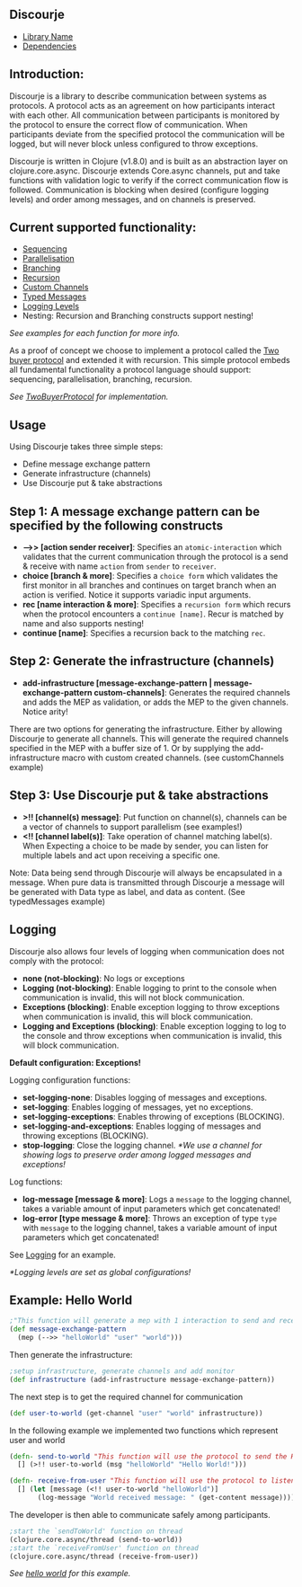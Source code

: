 <b>Discourje</b>
-
- [Library Name](LibraryName.md)
- [Dependencies](Dependencies.md)

<b>Introduction:</b>
-
Discourje is a library to describe communication between systems as protocols.
A protocol acts as an agreement on how participants interact with each other.
All communication between participants is monitored by the protocol to ensure the correct flow of communication.
When participants deviate from the specified protocol the communication will be logged, but will never block unless configured to throw exceptions.

Discourje is written in Clojure (v1.8.0) and is built as an abstraction layer on clojure.core.async.
Discourje extends Core.async channels, put and take functions with validation logic to verify if the correct communication flow is followed. 
Communication is blocking when desired (configure logging levels) and order among messages, and on channels is preserved.

<b>Current supported functionality:</b>
- 
- [Sequencing](src/discourje/examples/sequencing.clj)
- [Parallelisation](src/discourje/examples/parallelisation.clj)
- [Branching](src/discourje/examples/branching.clj)
- [Recursion](src/discourje/examples/recursion.clj)
- [Custom Channels](src/discourje/examples/recursion.clj)
- [Typed Messages](src/discourje/examples/typedMessages.clj)
- [Logging Levels](src/discourje/examples/logging.clj)
- Nesting: Recursion and Branching constructs support nesting!

<i>See examples for each function for more info.</i>

As a proof of concept we choose to implement a protocol called the [Two buyer protocol](https://www.doc.ic.ac.uk/~yoshida/multiparty/multiparty.pdf) and extended it with recursion.
This simple protocol embeds all fundamental functionality a protocol language should support: sequencing, parallelisation, branching, recursion.

<i>See [TwoBuyerProtocol](src/discourje/TwoBuyerProtocol) for implementation.</i>

<b>Usage</b>
-

Using Discourje takes three simple steps:
- Define message exchange pattern
- Generate infrastructure (channels)
- Use Discourje put & take abstractions 

Step 1: A message exchange pattern can be specified by the following constructs
-
- <b>-->> [action sender receiver]</b>: Specifies an `atomic-interaction` which validates that the current communication through the protocol is a send & receive with name `action` from `sender` to `receiver`.
- <b>choice [branch & more]</b>: Specifies a `choice form` which validates the first monitor in all branches and continues on target branch when an action is verified. Notice it supports variadic input arguments.
- <b>rec [name interaction & more]</b>: Specifies a `recursion form` which recurs when the protocol encounters a `continue [name]`. Recur is matched by name and also supports nesting!
- <b>continue [name]</b>: Specifies a recursion back to the matching `rec`.

Step 2: Generate the infrastructure (channels)
-
- <b>add-infrastructure [message-exchange-pattern | message-exchange-pattern custom-channels]</b>: Generates the required channels and adds the MEP as validation, or adds the MEP to the given channels. Notice arity!

There are two options for generating the infrastructure. Either by allowing Discourje to generate all channels. This will generate the required channels specified in the MEP with a buffer size of 1.
Or by supplying the add-infrastructure macro with custom created channels. (see customChannels example)

Step 3: Use Discourje put & take abstractions
-
- <b>>!! [channel(s) message]</b>: Put function on channel(s), channels can be a vector of channels to support parallelism (see examples!)
- <b><!! [channel label(s)]</b>:  Take operation of channel matching label(s). When Expecting a choice to be made by sender, you can listen for multiple labels and act upon receiving a specific one.

Note: Data being send through Discourje will always be encapsulated in a message. When pure data is transmitted through Discourje a message will be generated with Data type as label, and data as content. (See typedMessages example)

Logging
-
Discourje also allows four levels of logging when communication does not comply with the protocol:
- <b>none (not-blocking)</b>: No logs or exceptions
- <b>Logging (not-blocking)</b>: Enable logging to print to the console when communication is invalid, this will not block communication.
- <b>Exceptions (blocking)</b>: Enable exception logging to throw exceptions when communication is invalid, this will block communication.
- <b>Logging and Exceptions (blocking)</b>: Enable exception logging to log to the console and throw exceptions when communication is invalid, this will block communication.

<b>Default configuration: Exceptions!</b>

Logging configuration functions:
- <b>set-logging-none</b>: Disables logging of messages and exceptions.
- <b>set-logging</b>: Enables logging of messages, yet no exceptions.
- <b>set-logging-exceptions</b>: Enables throwing of exceptions (BLOCKING).
- <b>set-logging-and-exceptions</b>: Enables logging of messages and throwing exceptions (BLOCKING).
- <b>stop-logging</b>: Close the logging channel. <i>*We use a channel for showing logs to preserve order among logged messages and exceptions!</i>

Log functions:
- <b>log-message [message & more]</b>: Logs a `message` to the logging channel, takes a variable amount of input parameters which get concatenated!
- <b>log-error [type message & more]</b>: Throws an exception of type `type` with `message` to the logging channel, takes a variable amount of input parameters which get concatenated!

See [Logging](src/discourje/examples/logging.clj) for an example.

<i>*Logging levels are set as global configurations!</i>

Example: Hello World
-
```clojure
;"This function will generate a mep with 1 interaction to send and receive the hello world message."
(def message-exchange-pattern
  (mep (-->> "helloWorld" "user" "world")))
```
Then generate the infrastructure:
```clojure
;setup infrastructure, generate channels and add monitor
(def infrastructure (add-infrastructure message-exchange-pattern))
```

The next step is to get the required channel for communication
```clojure
(def user-to-world (get-channel "user" "world" infrastructure))
```
In the following example we implemented two functions which represent user and world
```clojure
(defn- send-to-world "This function will use the protocol to send the Hello World! message to world."
  [] (>!! user-to-world (msg "helloWorld" "Hello World!")))

(defn- receive-from-user "This function will use the protocol to listen for the helloWorld message."
  [] (let [message (<!! user-to-world "helloWorld")]
       (log-message "World received message: " (get-content message))))
```

The developer is then able to communicate safely among participants.
```clojure
;start the `sendToWorld' function on thread
(clojure.core.async/thread (send-to-world))
;start the `receiveFromUser' function on thread
(clojure.core.async/thread (receive-from-user))
```

<i>See [hello world](src/discourje/examples/helloWorld.clj) for this example.</i>